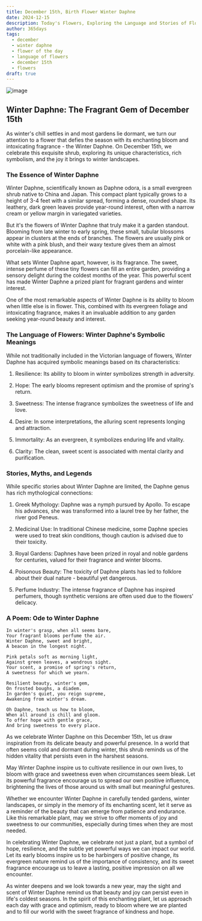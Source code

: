 ```yaml
---
title: December 15th, Birth Flower Winter Daphne
date: 2024-12-15
description: Today's Flowers, Exploring the Language and Stories of Flowers Winter Daphne
author: 365days
tags:
  - december
  - winter daphne
  - flower of the day
  - language of flowers
  - december 15th
  - flowers
draft: true
---
```



![image](#center)

## Winter Daphne: The Fragrant Gem of December 15th

As winter's chill settles in and most gardens lie dormant, we turn our attention to a flower that defies the season with its enchanting bloom and intoxicating fragrance - the Winter Daphne. On December 15th, we celebrate this exquisite shrub, exploring its unique characteristics, rich symbolism, and the joy it brings to winter landscapes.

### The Essence of Winter Daphne

Winter Daphne, scientifically known as Daphne odora, is a small evergreen shrub native to China and Japan. This compact plant typically grows to a height of 3-4 feet with a similar spread, forming a dense, rounded shape. Its leathery, dark green leaves provide year-round interest, often with a narrow cream or yellow margin in variegated varieties.

But it's the flowers of Winter Daphne that truly make it a garden standout. Blooming from late winter to early spring, these small, tubular blossoms appear in clusters at the ends of branches. The flowers are usually pink or white with a pink blush, and their waxy texture gives them an almost porcelain-like appearance.

What sets Winter Daphne apart, however, is its fragrance. The sweet, intense perfume of these tiny flowers can fill an entire garden, providing a sensory delight during the coldest months of the year. This powerful scent has made Winter Daphne a prized plant for fragrant gardens and winter interest.

One of the most remarkable aspects of Winter Daphne is its ability to bloom when little else is in flower. This, combined with its evergreen foliage and intoxicating fragrance, makes it an invaluable addition to any garden seeking year-round beauty and interest.

### The Language of Flowers: Winter Daphne's Symbolic Meanings

While not traditionally included in the Victorian language of flowers, Winter Daphne has acquired symbolic meanings based on its characteristics:

1. Resilience: Its ability to bloom in winter symbolizes strength in adversity.

2. Hope: The early blooms represent optimism and the promise of spring's return.

3. Sweetness: The intense fragrance symbolizes the sweetness of life and love.

4. Desire: In some interpretations, the alluring scent represents longing and attraction.

5. Immortality: As an evergreen, it symbolizes enduring life and vitality.

6. Clarity: The clean, sweet scent is associated with mental clarity and purification.

### Stories, Myths, and Legends

While specific stories about Winter Daphne are limited, the Daphne genus has rich mythological connections:

1. Greek Mythology: Daphne was a nymph pursued by Apollo. To escape his advances, she was transformed into a laurel tree by her father, the river god Peneus.

2. Medicinal Use: In traditional Chinese medicine, some Daphne species were used to treat skin conditions, though caution is advised due to their toxicity.

3. Royal Gardens: Daphnes have been prized in royal and noble gardens for centuries, valued for their fragrance and winter blooms.

4. Poisonous Beauty: The toxicity of Daphne plants has led to folklore about their dual nature - beautiful yet dangerous.

5. Perfume Industry: The intense fragrance of Daphne has inspired perfumers, though synthetic versions are often used due to the flowers' delicacy.

### A Poem: Ode to Winter Daphne

	In winter's grasp, when all seems bare,
	Your fragrant blooms perfume the air.
	Winter Daphne, sweet and bright,
	A beacon in the longest night.
	
	Pink petals soft as morning light,
	Against green leaves, a wondrous sight.
	Your scent, a promise of spring's return,
	A sweetness for which we yearn.
	
	Resilient beauty, winter's gem,
	On frosted boughs, a diadem.
	In garden's quiet, you reign supreme,
	Awakening from winter's dream.
	
	Oh Daphne, teach us how to bloom,
	When all around is chill and gloom.
	To offer hope with gentle grace,
	And bring sweetness to every place.

As we celebrate Winter Daphne on this December 15th, let us draw inspiration from its delicate beauty and powerful presence. In a world that often seems cold and dormant during winter, this shrub reminds us of the hidden vitality that persists even in the harshest seasons.

May Winter Daphne inspire us to cultivate resilience in our own lives, to bloom with grace and sweetness even when circumstances seem bleak. Let its powerful fragrance encourage us to spread our own positive influence, brightening the lives of those around us with small but meaningful gestures.

Whether we encounter Winter Daphne in carefully tended gardens, winter landscapes, or simply in the memory of its enchanting scent, let it serve as a reminder of the beauty that can emerge from patience and endurance. Like this remarkable plant, may we strive to offer moments of joy and sweetness to our communities, especially during times when they are most needed.

In celebrating Winter Daphne, we celebrate not just a plant, but a symbol of hope, resilience, and the subtle yet powerful ways we can impact our world. Let its early blooms inspire us to be harbingers of positive change, its evergreen nature remind us of the importance of consistency, and its sweet fragrance encourage us to leave a lasting, positive impression on all we encounter.

As winter deepens and we look towards a new year, may the sight and scent of Winter Daphne remind us that beauty and joy can persist even in life's coldest seasons. In the spirit of this enchanting plant, let us approach each day with grace and optimism, ready to bloom where we are planted and to fill our world with the sweet fragrance of kindness and hope.